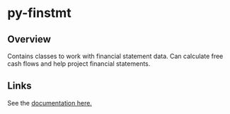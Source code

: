# py-finstmt

## Overview

Contains classes to work with financial statement data. Can calculate free cash flows and help project
financial statements.


## Links

See the
[documentation here.](
https://whoopnip.github.io/py-finstmt/
)
